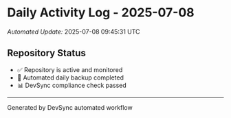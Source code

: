 # Daily Activity Log - 2025-07-08

*Automated Update:* 2025-07-08 09:45:31 UTC

## Repository Status
- ✅ Repository is active and monitored
- 🔄 Automated daily backup completed
- 📊 DevSync compliance check passed

---
Generated by DevSync automated workflow
